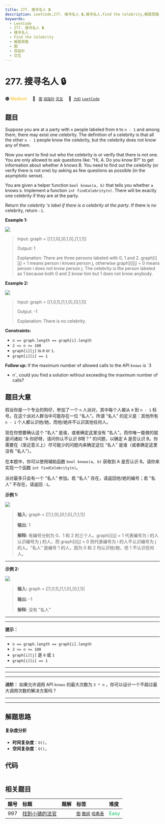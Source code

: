 ```yaml
---
title: 277. 搜寻名人 🔒
description: LeetCode,277. 搜寻名人 🔒,搜寻名人,Find the Celebrity,解题思路,图,双指针,交互
keywords:
  - LeetCode
  - 277. 搜寻名人 🔒
  - 搜寻名人
  - Find the Celebrity
  - 解题思路
  - 图
  - 双指针
  - 交互
---
```


# 277. 搜寻名人 🔒

🟠 <font color=#ffb800>Medium</font>&emsp; 🔖&ensp; [`图`](/tag/graph.md) [`双指针`](/tag/two-pointers.md) [`交互`](/tag/interactive.md)&emsp; 🔗&ensp;[`力扣`](https://leetcode.cn/problems/find-the-celebrity) [`LeetCode`](https://leetcode.com/problems/find-the-celebrity)

## 题目

Suppose you are at a party with `n` people labeled from `0` to `n - 1` and
among them, there may exist one celebrity. The definition of a celebrity is
that all the other `n - 1` people know the celebrity, but the celebrity does
not know any of them.

Now you want to find out who the celebrity is or verify that there is not one.
You are only allowed to ask questions like: "Hi, A. Do you know B?" to get
information about whether A knows B. You need to find out the celebrity (or
verify there is not one) by asking as few questions as possible (in the
asymptotic sense).

You are given a helper function `bool knows(a, b)` that tells you whether `a`
knows `b`. Implement a function `int findCelebrity(n)`. There will be exactly
one celebrity if they are at the party.

Return _the celebrity 's label if there is a celebrity at the party_. If there
is no celebrity, return `-1`.



**Example 1:**

![](https://fastly.jsdelivr.net/gh/doocs/leetcode@main/solution/0200-0299/0277.Find%20the%20Celebrity/images/g1.jpg)

> Input: graph = [[1,1,0],[0,1,0],[1,1,1]]
> 
> Output: 1
> 
> Explanation: There are three persons labeled with 0, 1 and 2. graph[i][j] = 1 means person i knows person j, otherwise graph[i][j] = 0 means person i does not know person j. The celebrity is the person labeled as 1 because both 0 and 2 know him but 1 does not know anybody.

**Example 2:**

![](https://fastly.jsdelivr.net/gh/doocs/leetcode@main/solution/0200-0299/0277.Find%20the%20Celebrity/images/g2.jpg)

> Input: graph = [[1,0,1],[1,1,0],[0,1,1]]
> 
> Output: -1
> 
> Explanation: There is no celebrity.

**Constraints:**

  * `n == graph.length == graph[i].length`
  * `2 <= n <= 100`
  * `graph[i][j]` is `0` or `1`.
  * `graph[i][i] == 1`



**Follow up:** If the maximum number of allowed calls to the API `knows` is `3
* n`, could you find a solution without exceeding the maximum number of calls?


## 题目大意

假设你是一个专业的狗仔，参加了一个 `n` 人派对，其中每个人被从 `0` 到 `n - 1` 标号。在这个派对人群当中可能存在一位 “名人”。所谓
“名人” 的定义是：其他所有 `n - 1` 个人都认识他/她，而他/她并不认识其他任何人。

现在你想要确认这个 “名人” 是谁，或者确定这里没有 “名人”。而你唯一能做的就是问诸如 “A 你好呀，请问你认不认识 B呀？” 的问题，以确定 A
是否认识 B。你需要在（渐近意义上）尽可能少的问题内来确定这位 “名人” 是谁（或者确定这里没有 “名人”）。

在本题中，你可以使用辅助函数 `bool knows(a, b)` 获取到 A 是否认识 B。请你来实现一个函数 `int
findCelebrity(n)`。

派对最多只会有一个 “名人” 参加。若 “名人” 存在，请返回他/她的编号；若 “名人” 不存在，请返回 `-1`。



**示例 1:**

![](https://fastly.jsdelivr.net/gh/doocs/leetcode@main/solution/0200-0299/0277.Find%20the%20Celebrity/images/g1.jpg)

> 
> 
> 
> 
> 
> **输入:** graph = [[1,1,0],[0,1,0],[1,1,1]]
> 
> **输出:** 1
> 
> **解释:** 有编号分别为 0、1 和 2 的三个人。graph[i][j] = 1 代表编号为 i 的人认识编号为 j 的人，而 graph[i][j] = 0 则代表编号为 i 的人不认识编号为 j 的人。“名人” 是编号 1 的人，因为 0 和 2 均认识他/她，但 1 不认识任何人。
> 
> 

****

****示例  2:****

![](https://fastly.jsdelivr.net/gh/doocs/leetcode@main/solution/0200-0299/0277.Find%20the%20Celebrity/images/g2.jpg)

> 
> 
> 
> 
> 
> **输入:** graph = [[1,0,1],[1,1,0],[0,1,1]]
> 
> **输出:** -1
> 
> **解释:** 没有 “名人”
> 
> 

** **

****

****提示：****

****

  * `n == graph.length == graph[i].length`
  * `2 <= n <= 100`
  * `graph[i][j]` 是 `0` 或 `1`
  * `graph[i][i] == 1`

****

** **

****

****进阶：**** 如果允许调用 API `knows` 的最大次数为 `3 * n` ，你可以设计一个不超过最大调用次数的解决方案吗？

****

****


## 解题思路

#### 复杂度分析

- **时间复杂度**：`O()`，
- **空间复杂度**：`O()`，

## 代码

```javascript

```

## 相关题目

<!-- prettier-ignore -->
| 题号 | 标题 | 题解 | 标签 | 难度 |
| :------: | :------ | :------: | :------ | :------ |
| 997 | [找到小镇的法官](https://leetcode.com/problems/find-the-town-judge) |  |  [`图`](/tag/graph.md) [`数组`](/tag/array.md) [`哈希表`](/tag/hash-table.md) | <font color=#15bd66>Easy</font> |